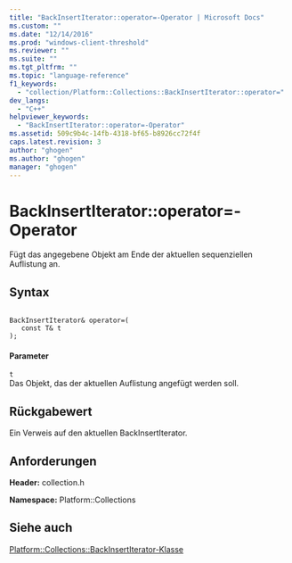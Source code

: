 ```yaml
---
title: "BackInsertIterator::operator=-Operator | Microsoft Docs"
ms.custom: ""
ms.date: "12/14/2016"
ms.prod: "windows-client-threshold"
ms.reviewer: ""
ms.suite: ""
ms.tgt_pltfrm: ""
ms.topic: "language-reference"
f1_keywords: 
  - "collection/Platform::Collections::BackInsertIterator::operator="
dev_langs: 
  - "C++"
helpviewer_keywords: 
  - "BackInsertIterator::operator=-Operator"
ms.assetid: 509c9b4c-14fb-4318-bf65-b8926cc72f4f
caps.latest.revision: 3
author: "ghogen"
ms.author: "ghogen"
manager: "ghogen"
---
```

# BackInsertIterator::operator=-Operator
Fügt das angegebene Objekt am Ende der aktuellen sequenziellen Auflistung an.  
  
## Syntax  
  
```  
  
BackInsertIterator& operator=(  
   const T& t  
);  
```  
  
#### Parameter  
 `t`  
 Das Objekt, das der aktuellen Auflistung angefügt werden soll.  
  
## Rückgabewert  
 Ein Verweis auf den aktuellen BackInsertIterator.  
  
## Anforderungen  
 **Header:** collection.h  
  
 **Namespace:** Platform::Collections  
  
## Siehe auch  
 [Platform::Collections::BackInsertIterator\-Klasse](../cppcx/platform-collections-backinsertiterator-class.md)